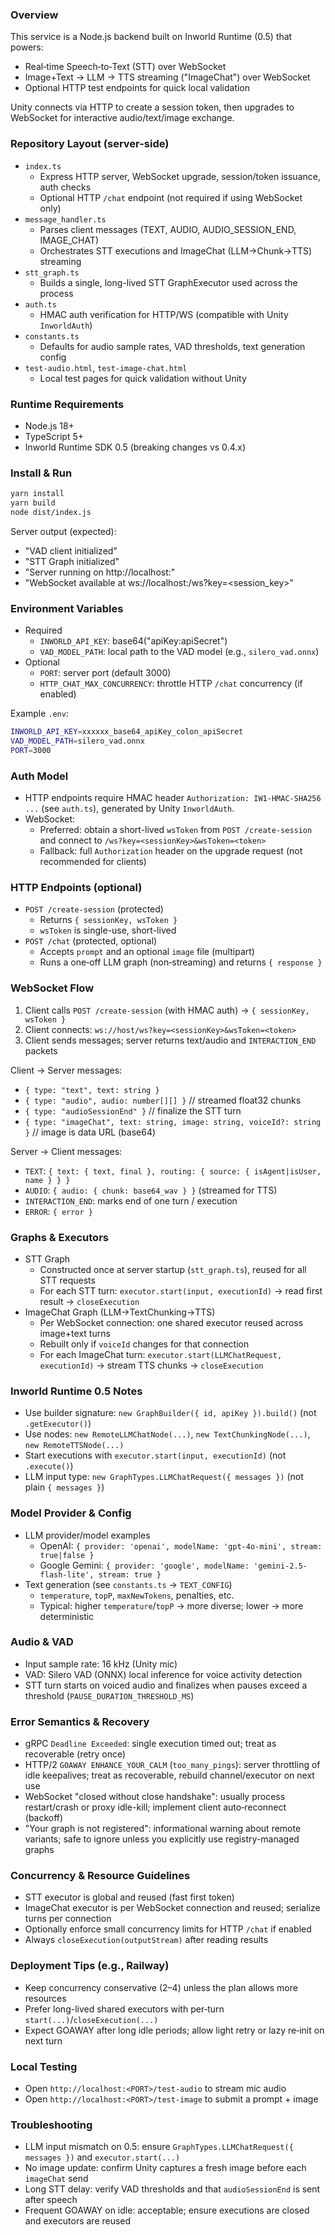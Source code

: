 ### Overview

This service is a Node.js backend built on Inworld Runtime (0.5) that powers:
- Real‑time Speech‑to‑Text (STT) over WebSocket
- Image+Text → LLM → TTS streaming ("ImageChat") over WebSocket
- Optional HTTP test endpoints for quick local validation

Unity connects via HTTP to create a session token, then upgrades to WebSocket for interactive audio/text/image exchange.

### Repository Layout (server-side)
- `index.ts`
  - Express HTTP server, WebSocket upgrade, session/token issuance, auth checks
  - Optional HTTP `/chat` endpoint (not required if using WebSocket only)
- `message_handler.ts`
  - Parses client messages (TEXT, AUDIO, AUDIO_SESSION_END, IMAGE_CHAT)
  - Orchestrates STT executions and ImageChat (LLM→Chunk→TTS) streaming
- `stt_graph.ts`
  - Builds a single, long-lived STT GraphExecutor used across the process
- `auth.ts`
  - HMAC auth verification for HTTP/WS (compatible with Unity `InworldAuth`)
- `constants.ts`
  - Defaults for audio sample rates, VAD thresholds, text generation config
- `test-audio.html`, `test-image-chat.html`
  - Local test pages for quick validation without Unity

### Runtime Requirements
- Node.js 18+
- TypeScript 5+
- Inworld Runtime SDK 0.5 (breaking changes vs 0.4.x)

### Install & Run
```bash
yarn install
yarn build
node dist/index.js
```

Server output (expected):
- "VAD client initialized"
- "STT Graph initialized"
- "Server running on http://localhost:<PORT>"
- "WebSocket available at ws://localhost:<PORT>/ws?key=<session_key>"

### Environment Variables
- Required
  - `INWORLD_API_KEY`: base64("apiKey:apiSecret")
  - `VAD_MODEL_PATH`: local path to the VAD model (e.g., `silero_vad.onnx`)
- Optional
  - `PORT`: server port (default 3000)
  - `HTTP_CHAT_MAX_CONCURRENCY`: throttle HTTP `/chat` concurrency (if enabled)

Example `.env`:
```bash
INWORLD_API_KEY=xxxxxx_base64_apiKey_colon_apiSecret
VAD_MODEL_PATH=silero_vad.onnx
PORT=3000
```

### Auth Model
- HTTP endpoints require HMAC header `Authorization: IW1-HMAC-SHA256 ...` (see `auth.ts`), generated by Unity `InworldAuth`.
- WebSocket:
  - Preferred: obtain a short-lived `wsToken` from `POST /create-session` and connect to `/ws?key=<sessionKey>&wsToken=<token>`
  - Fallback: full `Authorization` header on the upgrade request (not recommended for clients)

### HTTP Endpoints (optional)
- `POST /create-session` (protected)
  - Returns `{ sessionKey, wsToken }`
  - `wsToken` is single-use, short-lived
- `POST /chat` (protected, optional)
  - Accepts `prompt` and an optional `image` file (multipart)
  - Runs a one‑off LLM graph (non‑streaming) and returns `{ response }`

### WebSocket Flow
1) Client calls `POST /create-session` (with HMAC auth) → `{ sessionKey, wsToken }`
2) Client connects: `ws://host/ws?key=<sessionKey>&wsToken=<token>`
3) Client sends messages; server returns text/audio and `INTERACTION_END` packets

Client → Server messages:
- `{ type: "text", text: string }`
- `{ type: "audio", audio: number[][] }`  // streamed float32 chunks
- `{ type: "audioSessionEnd" }`            // finalize the STT turn
- `{ type: "imageChat", text: string, image: string, voiceId?: string }` // image is data URL (base64)

Server → Client messages:
- `TEXT`: `{ text: { text, final }, routing: { source: { isAgent|isUser, name } } }`
- `AUDIO`: `{ audio: { chunk: base64_wav } }` (streamed for TTS)
- `INTERACTION_END`: marks end of one turn / execution
- `ERROR`: `{ error }`

### Graphs & Executors
- STT Graph
  - Constructed once at server startup (`stt_graph.ts`), reused for all STT requests
  - For each STT turn: `executor.start(input, executionId)` → read first result → `closeExecution`
- ImageChat Graph (LLM→TextChunking→TTS)
  - Per WebSocket connection: one shared executor reused across image+text turns
  - Rebuilt only if `voiceId` changes for that connection
  - For each ImageChat turn: `executor.start(LLMChatRequest, executionId)` → stream TTS chunks → `closeExecution`

### Inworld Runtime 0.5 Notes
- Use builder signature: `new GraphBuilder({ id, apiKey }).build()` (not `.getExecutor()`)
- Use nodes: `new RemoteLLMChatNode(...)`, `new TextChunkingNode(...)`, `new RemoteTTSNode(...)`
- Start executions with `executor.start(input, executionId)` (not `.execute()`)
- LLM input type: `new GraphTypes.LLMChatRequest({ messages })` (not plain `{ messages }`)

### Model Provider & Config
- LLM provider/model examples
  - OpenAI: `{ provider: 'openai', modelName: 'gpt-4o-mini', stream: true|false }`
  - Google Gemini: `{ provider: 'google', modelName: 'gemini-2.5-flash-lite', stream: true }`
- Text generation (see `constants.ts` → `TEXT_CONFIG`)
  - `temperature`, `topP`, `maxNewTokens`, penalties, etc.
  - Typical: higher `temperature`/`topP` → more diverse; lower → more deterministic

### Audio & VAD
- Input sample rate: 16 kHz (Unity mic)
- VAD: Silero VAD (ONNX) local inference for voice activity detection
- STT turn starts on voiced audio and finalizes when pauses exceed a threshold (`PAUSE_DURATION_THRESHOLD_MS`)

### Error Semantics & Recovery
- gRPC `Deadline Exceeded`: single execution timed out; treat as recoverable (retry once)
- HTTP/2 `GOAWAY ENHANCE_YOUR_CALM` (`too_many_pings`): server throttling of idle keepalives; treat as recoverable, rebuild channel/executor on next use
- WebSocket "closed without close handshake": usually process restart/crash or proxy idle-kill; implement client auto‑reconnect (backoff)
- "Your graph is not registered": informational warning about remote variants; safe to ignore unless you explicitly use registry-managed graphs

### Concurrency & Resource Guidelines
- STT executor is global and reused (fast first token)
- ImageChat executor is per WebSocket connection and reused; serialize turns per connection
- Optionally enforce small concurrency limits for HTTP `/chat` if enabled
- Always `closeExecution(outputStream)` after reading results

### Deployment Tips (e.g., Railway)
- Keep concurrency conservative (2–4) unless the plan allows more resources
- Prefer long-lived shared executors with per‑turn `start(...)`/`closeExecution(...)`
- Expect GOAWAY after long idle periods; allow light retry or lazy re‑init on next turn

### Local Testing
- Open `http://localhost:<PORT>/test-audio` to stream mic audio
- Open `http://localhost:<PORT>/test-image` to submit a prompt + image

### Troubleshooting
- LLM input mismatch on 0.5: ensure `GraphTypes.LLMChatRequest({ messages })` and `executor.start(...)`
- No image update: confirm Unity captures a fresh image before each `imageChat` send
- Long STT delay: verify VAD thresholds and that `audioSessionEnd` is sent after speech
- Frequent GOAWAY on idle: acceptable; ensure executions are closed and executors are reused


